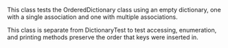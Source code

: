 This class tests the OrderedDictionary class using an empty dictionary, one with a single association and one with multiple associations.This class is separate from DictionaryTest to test accessing, enumeration, and printing methods preserve the order that keys were inserted in.